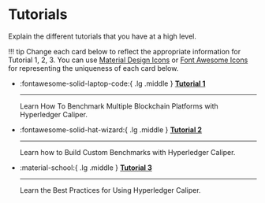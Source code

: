 # Tutorials

Explain the different tutorials that you have at a high level.

!!! tip
    Change each card below to reflect the appropriate information for Tutorial 1, 2, 3. You can use [Material Design Icons](https://pictogrammers.com/library/mdi/) or [Font Awesome Icons](https://fontawesome.com/search?o=r&m=free) for representing the uniqueness of each card below.

<div class="grid cards" markdown>

-   :fontawesome-solid-laptop-code:{ .lg .middle } __[Tutorial 1](tutorial-1.md)__ 

    ---

    Learn How To Benchmark Multiple Blockchain Platforms with Hyperledger Caliper.

-   :fontawesome-solid-hat-wizard:{ .lg .middle } __[Tutorial 2](tutorial-2.md)__ 

    ---

    Learn how to Build Custom Benchmarks with Hyperledger Caliper.

-   :material-school:{ .lg .middle } __[Tutorial 3](tutorial-3.md)__ 

    ---

    Learn the Best Practices for Using Hyperledger Caliper.


</div>

